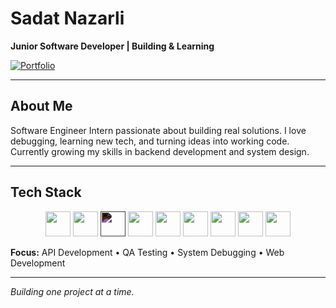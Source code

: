 # Sadat Nazarli
**Junior Software Developer | Building & Learning**

[![Portfolio](https://img.shields.io/badge/Portfolio-sadatnazarli.com-0066cc?style=flat&logo=About.me&logoColor=white)](https://sadatnazarli.com)

---

## About Me
Software Engineer Intern passionate about building real solutions. I love debugging, learning new tech, and turning ideas into working code. Currently growing my skills in backend development and system design.

---

## Tech Stack

<div align="center">

<img src="https://cdn.jsdelivr.net/gh/devicons/devicon/icons/python/python-original.svg" height="40" width="40" />
<img src="https://cdn.jsdelivr.net/gh/devicons/devicon/icons/c/c-original.svg" height="40" width="40" />
<img src="https://cdn.jsdelivr.net/gh/devicons/devicon/icons/flask/flask-original.svg" height="40" width="40" style="filter: invert(1);" />
<img src="https://cdn.jsdelivr.net/gh/devicons/devicon/icons/firebase/firebase-plain.svg" height="40" width="40" />
<img src="https://cdn.jsdelivr.net/gh/devicons/devicon/icons/git/git-original.svg" height="40" width="40" />
<img src="https://cdn.jsdelivr.net/gh/devicons/devicon/icons/postman/postman-original.svg" height="40" width="40" />
<img src="https://cdn.jsdelivr.net/gh/devicons/devicon/icons/linux/linux-original.svg" height="40" width="40" />
<img src="https://cdn.jsdelivr.net/gh/devicons/devicon/icons/html5/html5-original.svg" height="40" width="40" />
<img src="https://cdn.jsdelivr.net/gh/devicons/devicon/icons/css3/css3-original.svg" height="40" width="40" />

</div>

**Focus:** API Development • QA Testing • System Debugging • Web Development

---



*Building one project at a time.*
